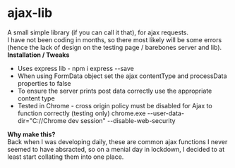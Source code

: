 # ajax-lib
A small simple library (if you can call it that), for ajax requests.  <br>
I have not been coding in months, so there most likely will be some errors (hence the lack of design on the testing page / barebones server and lib).
<br>
<b>Installation / Tweaks</b>
<br>
<ul>
<li>Uses express lib - npm i express --save </li>
<li>When using FormData object set the ajax contentType and processData properties to false</li>
<li>To ensure the server prints post data correctly use the appropriate content type </li>
<li>Tested in Chrome - cross origin policy must be disabled for Ajax to function correctly (testing only) chrome.exe --user-data-dir="C://Chrome dev session" --disable-web-security</li>
</ul>
<b>Why make this?</b>
<br>
Back when I was developing daily, these are common ajax functions I never seemed to have absracted, so on a menial day in lockdown, I decided to at least start collating them into one place.
